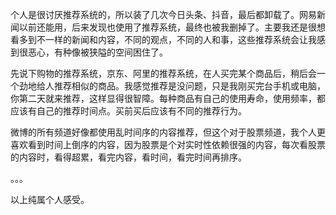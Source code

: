 个人是很讨厌推荐系统的，所以装了几次今日头条、抖音，最后都卸载了。网易新闻以前还能用，后来发现也使用了推荐系统，最终也被我删掉了。主要我还是很想看多到不一样的新闻和内容，不同的观点，不同的人和事，这些推荐系统会让我感到很恶心，有种像被狭隘的空间困住了。

先说下购物的推荐系统，京东、阿里的推荐系统，在人买完某个商品后，稍后会一个劲地给人推荐相似的商品。我感觉推荐是没问题，只是我刚买完台手机或电脑，你第二天就来推荐，这样显得很智障。每种商品有自己的使用寿命，使用频率，都应该有自己的推荐时间点。买前买后应该有不同的推荐行为。

微博的所有频道好像都使用乱时间序的内容推荐，但这个对于股票频道，我个人更喜欢看到时间上倒序的内容，因为股票是个对实时性依赖很强的内容，每次看股票的内容时，看得超累，看完内容，看时间，看完时间再排序。

。。。

以上纯属个人感受。